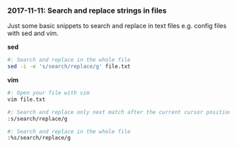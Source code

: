 ### 2017-11-11: Search and replace strings in files

Just some basic snippets to search and replace in text files e.g. config files with sed and vim.

**sed**

```bash
#: Search and replace in the whole file
sed -i -e 's/search/replace/g' file.txt
```

**vim**

```bash
#: Open your file with vim
vim file.txt

#: Search and replace only next match after the current cursor position
:s/search/replace/g

#: Search and replace in the whole file
:%s/search/replace/g
```

